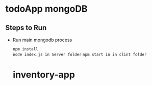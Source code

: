 # todoApp mongoDB

## Steps to Run
* Run main mongodb process

  `npm install`  
  `node index.js in Server folder` 
  `npm start in in clint folder`
  # inventory-app
